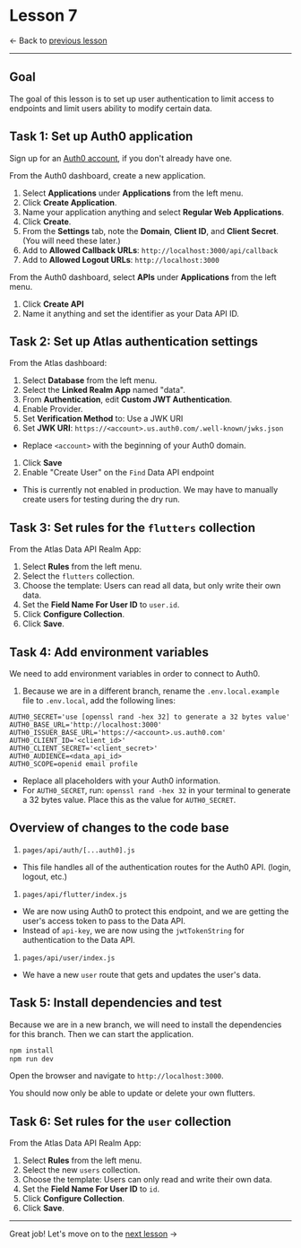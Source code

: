 # Lesson 7

<- Back to [previous lesson]()

---

## Goal

The goal of this lesson is to set up user authentication to limit access to endpoints and limit users ability to modify certain data. 

## Task 1: Set up Auth0 application

Sign up for an [Auth0 account](https://auth0.com/signup?place=header&type=button&text=sign%20up), if you don't already have one.

From the Auth0 dashboard, create a new application.
1. Select **Applications** under **Applications** from the left menu.
1. Click **Create Application**.
1. Name your application anything and select **Regular Web Applications**.
1. Click **Create**.
1. From the **Settings** tab, note the **Domain**, **Client ID**, and **Client Secret**. (You will need these later.)
1. Add to **Allowed Callback URLs**: `http://localhost:3000/api/callback`
1. Add to **Allowed Logout URLs**: `http://localhost:3000`

From the Auth0 dashboard, select **APIs** under **Applications** from the left menu.
1. Click **Create API**
1. Name it anything and set the identifier as your Data API ID.

## Task 2: Set up Atlas authentication settings
From the Atlas dashboard:
1. Select **Database** from the left menu. 
1. Select the **Linked Realm App** named "data".
1. From **Authentication**, edit **Custom JWT Authentication**.
1. Enable Provider.
1. Set **Verification Method** to: Use a JWK URI
1. Set **JWK URI**: `https://<account>.us.auth0.com/.well-known/jwks.json`
  - Replace `<account>` with the beginning of your Auth0 domain.
1. Click **Save**
1. Enable "Create User" on the `Find` Data API endpoint
  - This is currently not enabled in production. We may have to manually create users for testing during the dry run.

## Task 3: Set rules for the `flutters` collection

From the Atlas Data API Realm App:
1. Select **Rules** from the left menu.
1. Select the `flutters` collection.
1. Choose the template: Users can read all data, but only write their own data.
1. Set the **Field Name For User ID** to `user.id`.
1. Click **Configure Collection**.
1. Click **Save**.

## Task 4: Add environment variables

We need to add environment variables in order to connect to Auth0.
1. Because we are in a different branch, rename the `.env.local.example` file to `.env.local`, add the following lines:
  ```env
  AUTH0_SECRET='use [openssl rand -hex 32] to generate a 32 bytes value'
  AUTH0_BASE_URL='http://localhost:3000'
  AUTH0_ISSUER_BASE_URL='https://<account>.us.auth0.com'
  AUTH0_CLIENT_ID='<client_id>'
  AUTH0_CLIENT_SECRET='<client_secret>'
  AUTH0_AUDIENCE=<data_api_id>
  AUTH0_SCOPE=openid email profile
  ```
  - Replace all placeholders with your Auth0 information.
  - For `AUTH0_SECRET`, run: `openssl rand -hex 32` in your terminal to generate a 32 bytes value. Place this as the value for `AUTH0_SECRET`.

## Overview of changes to the code base

1. `pages/api/auth/[...auth0].js`
  - This file handles all of the authentication routes for the Auth0 API. (login, logout, etc.)
1. `pages/api/flutter/index.js`
  - We are now using Auth0 to protect this endpoint, and we are getting the user's access token to pass to the Data API.
  - Instead of `api-key`, we are now using the `jwtTokenString` for authentication to the Data API.
1. `pages/api/user/index.js`
  - We have a new `user` route that gets and updates the user's data.

## Task 5: Install dependencies and test

Because we are in a new branch, we will need to install the dependencies for this branch. Then we can start the application.

```bash
npm install
npm run dev
```

Open the browser and navigate to `http://localhost:3000`.

You should now only be able to update or delete your own flutters.

## Task 6: Set rules for the `user` collection

From the Atlas Data API Realm App:
1. Select **Rules** from the left menu.
1. Select the new `users` collection.
1. Choose the template: Users can only read and write their own data.
1. Set the **Field Name For User ID** to `id`.
1. Click **Configure Collection**.
1. Click **Save**.

---

Great job! Let's move on to the [next lesson]() ->
